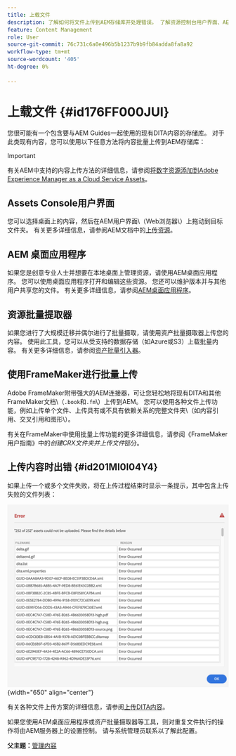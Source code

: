 ```yaml
---
title: 上载文件
description: 了解如何将文件上传到AEM存储库并处理错误。 了解资源控制台用户界面、AEM桌面应用程序、资源批量提取器，并使用FrameMaker进行批量上传。
feature: Content Management
role: User
source-git-commit: 76c731c6a0e496b5b1237b9b9fb84adda8fa8a92
workflow-type: tm+mt
source-wordcount: '405'
ht-degree: 0%

---
```


# 上载文件 {#id176FF000JUI}

您很可能有一个包含要与AEM Guides一起使用的现有DITA内容的存储库。 对于此类现有内容，您可以使用以下任意方法将内容批量上传到AEM存储库：

>[!IMPORTANT]
>
> 有关AEM中支持的内容上传方法的详细信息，请参阅[将数字资源添加到Adobe Experience Manager as a Cloud Service Assets](https://experienceleague.adobe.com/docs/experience-manager-cloud-service/assets/manage/add-assets.html)。

## Assets Console用户界面

您可以选择桌面上的内容，然后在AEM用户界面\（Web浏览器\）上拖动到目标文件夹。 有关更多详细信息，请参阅AEM文档中的[上传资源](https://experienceleague.adobe.com/docs/experience-manager-cloud-service/assets/manage/add-assets.html#upload-assets)。

## AEM 桌面应用程序

如果您是创意专业人士并想要在本地桌面上管理资源，请使用AEM桌面应用程序。 您可以使用桌面应用程序打开和编辑这些资源。 您还可以维护版本并与其他用户共享您的文件。 有关更多详细信息，请参阅[AEM桌面应用程序](https://experienceleague.adobe.com/docs/experience-manager-desktop-app/using/using.html)。

## 资源批量提取器

如果您进行了大规模迁移并偶尔进行了批量摄取，请使用资产批量摄取器上传您的内容。 使用此工具，您可以从受支持的数据存储（如Azure或S3）上载批量内容。 有关更多详细信息，请参阅[资产批量引入器](https://experienceleague.adobe.com/docs/experience-manager-cloud-service/assets/manage/add-assets.html?lang=en#asset-bulk-ingestor)。

## 使用FrameMaker进行批量上传

Adobe FrameMaker附带强大的AEM连接器，可让您轻松地将现有DITA和其他FrameMaker文档\（`.book`和`.fm`\）上传到AEM。 您可以使用各种文件上传功能，例如上传单个文件、上传具有或不具有依赖关系的完整文件夹\（如内容引用、交叉引用和图形\）。

有关在FrameMaker中使用批量上传功能的更多详细信息，请参阅《FrameMaker用户指南》中的&#x200B;*创建CRX文件夹并上传文件*&#x200B;部分。

## 上传内容时出错 {#id201MI0I04Y4}

如果上传一个或多个文件失败，将在上传过程结束时显示一条提示，其中包含上传失败的文件列表：

![](images/uuid-files-failed-to-upload_cs.png){width="650" align="center"}

有关各种文件上传方案的详细信息，请参阅[上传DITA内容](authoring-file-management.md#)。

如果您使用AEM桌面应用程序或资产批量摄取器等工具，则对重复文件执行的操作将由AEM服务器上的设置控制。 请与系统管理员联系以了解此配置。

**父主题：**[&#x200B;管理内容](authoring.md)
